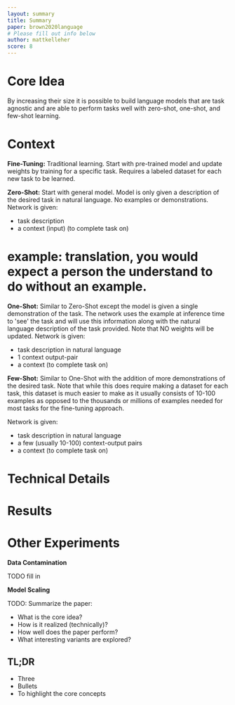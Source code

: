 ```yaml
---
layout: summary
title: Summary
paper: brown2020language
# Please fill out info below
author: mattkelleher
score: 8
---
```

# Core Idea
By increasing their size it is possible to build language models that are task agnostic and are able to perform tasks well with zero-shot, one-shot, and few-shot learning.

# Context


**Fine-Tuning:** Traditional learning. Start with pre-trained model and update weights by training for a specific task.
Requires a labeled dataset for each new task to be learned.

**Zero-Shot:** Start with general model. Model is only given a description of the desired task in natural language. 
No examples or demonstrations. 
Network is given:

- task description
- a context (input) (to complete task on)
# example: translation, you would expect a person the understand to do without an example.
  
**One-Shot:** Similar to Zero-Shot except the model is given a single demonstration of the task.
 The network uses the example at inference time to 'see' the task and will use this information along with the natural language description of the task provided. 
Note that NO weights will be updated.
Network is given:

- task description in natural language
- 1 context output-pair 
- a context (to complete task on)   

**Few-Shot:** Similar to One-Shot with the addition of more demonstrations of the desired task. Note that while this does require making a dataset for each task, this dataset is much easier to make as it usually consists of 10-100 examples as opposed to the thousands or millions of examples needed for most tasks for the fine-tuning approach.

Network is given:

- task description in natural language
- a few (usually 10-100) context-output pairs
- a context (to complete task on)

# Technical Details

# Results 

# Other Experiments 

**Data Contamination**

TODO fill in

**Model Scaling**


TODO: Summarize the paper:
* What is the core idea?
* How is it realized (technically)?
* How well does the paper perform?
* What interesting variants are explored?

## TL;DR
* Three
* Bullets
* To highlight the core concepts
